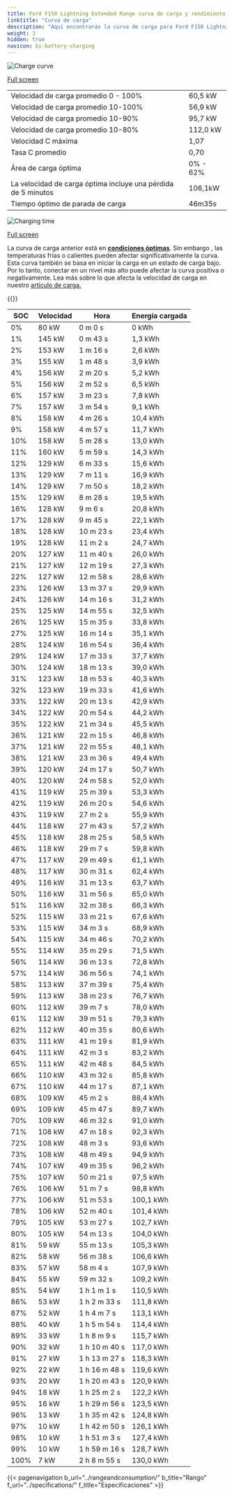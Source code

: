 ```yaml
---
title: Ford F150 Lightning Extended Range curva de carga y rendimiento
linktitle: "Curva de carga"
description: "Aquí encontrarás la curva de carga para Ford F150 Lightning Extended Range."
weight: 3
hidden: true
navicon: bi-battery-charging
---
```

<!-- markdownlint-disable MD033 -->
<img src="/images/models/ford/f150_lightning/f150_lightning_extended_range/chargingcurve.svg" alt="Charge curve" class="img-fluid">

[Full screen](/images/models/ford/f150_lightning/f150_lightning_extended_range/chargingcurve.svg)


<table class="table table-striped border">
<tbody>
<tr>
<td>Velocidad de carga promedio 0 - 100%</td><td>60,5 kW</td>
</tr>
<tr>
<td>Velocidad de carga promedio 10-100%</td><td>56,9 kW</td>
</tr>
<tr>
<td>Velocidad de carga promedio 10-90%</td><td>95,7 kW</td>
</tr>
<tr>
<td>Velocidad de carga promedio 10-80%</td><td>112,0 kW</td>
</tr>
<tr>
<td>Velocidad C máxima</td><td>1,07</td>
</tr>
<tr>
<td>Tasa C promedio</td><td>0,70</td>
</tr>
<tr>
<td>Área de carga óptima</td><td>0% - 62%</td>
</tr>
<tr>
<td>La velocidad de carga óptima incluye una pérdida de 5 minutos</td><td>106,1kW</td>
</tr>
<tr>
<td>Tiempo óptimo de parada de carga</td><td>46m35s</td>
</tr>
</tbody>
</table>
<img src="/images/models/ford/f150_lightning/f150_lightning_extended_range/chargingtime.svg" alt="Charging time" class="img-fluid">

[Full screen](/images/models/ford/f150_lightning/f150_lightning_extended_range/chargingtime.svg)


La curva de carga anterior está en **[condiciones óptimas](../../../../../technology/battery/charging/#temperatura)**. Sin embargo , las temperaturas frías o calientes pueden afectar significativamente la curva. Esta curva también se basa en iniciar la carga en un estado de carga bajo. Por lo tanto, conectar en un nivel más alto puede afectar la curva positiva o negativamente. Lea más sobre lo que afecta la velocidad de carga en nuestro [artículo de carga.](../../../../../technology/battery/charging/)


{{<evkxdisplayaddarticle />}}
<table class="table table-striped border">
<thead>
<tr><th>SOC</th><th>Velocidad</th><th>Hora</th><th>Energía cargada</th></tr>
</thead>
<tbody>
<tr>
<td>0%</td><td>80 kW</td><td> 0 m 0 s </td><td>0 kWh </td>
</tr>
<tr>
<td>1%</td><td>145 kW</td><td> 0 m 43 s </td><td>1,3 kWh </td>
</tr>
<tr>
<td>2%</td><td>153 kW</td><td> 1 m 16 s </td><td>2,6 kWh </td>
</tr>
<tr>
<td>3%</td><td>155 kW</td><td> 1 m 48 s </td><td>3,9 kWh </td>
</tr>
<tr>
<td>4%</td><td>156 kW</td><td> 2 m 20 s </td><td>5,2 kWh </td>
</tr>
<tr>
<td>5%</td><td>156 kW</td><td> 2 m 52 s </td><td>6,5 kWh </td>
</tr>
<tr>
<td>6%</td><td>157 kW</td><td> 3 m 23 s </td><td>7,8 kWh </td>
</tr>
<tr>
<td>7%</td><td>157 kW</td><td> 3 m 54 s </td><td>9,1 kWh </td>
</tr>
<tr>
<td>8%</td><td>158 kW</td><td> 4 m 26 s </td><td>10,4 kWh </td>
</tr>
<tr>
<td>9%</td><td>158 kW</td><td> 4 m 57 s </td><td>11,7 kWh </td>
</tr>
<tr>
<td>10%</td><td>158 kW</td><td> 5 m 28 s </td><td>13,0 kWh </td>
</tr>
<tr>
<td>11%</td><td>160 kW</td><td> 5 m 59 s </td><td>14,3 kWh </td>
</tr>
<tr>
<td>12%</td><td>129 kW</td><td> 6 m 33 s </td><td>15,6 kWh </td>
</tr>
<tr>
<td>13%</td><td>129 kW</td><td> 7 m 11 s </td><td>16,9 kWh </td>
</tr>
<tr>
<td>14%</td><td>129 kW</td><td> 7 m 50 s </td><td>18,2 kWh </td>
</tr>
<tr>
<td>15%</td><td>129 kW</td><td> 8 m 28 s </td><td>19,5 kWh </td>
</tr>
<tr>
<td>16%</td><td>128 kW</td><td> 9 m 6 s </td><td>20,8 kWh </td>
</tr>
<tr>
<td>17%</td><td>128 kW</td><td> 9 m 45 s </td><td>22,1 kWh </td>
</tr>
<tr>
<td>18%</td><td>128 kW</td><td> 10 m 23 s </td><td>23,4 kWh </td>
</tr>
<tr>
<td>19%</td><td>128 kW</td><td> 11 m 2 s </td><td>24,7 kWh </td>
</tr>
<tr>
<td>20%</td><td>127 kW</td><td> 11 m 40 s </td><td>26,0 kWh </td>
</tr>
<tr>
<td>21%</td><td>127 kW</td><td> 12 m 19 s </td><td>27,3 kWh </td>
</tr>
<tr>
<td>22%</td><td>127 kW</td><td> 12 m 58 s </td><td>28,6 kWh </td>
</tr>
<tr>
<td>23%</td><td>126 kW</td><td> 13 m 37 s </td><td>29,9 kWh </td>
</tr>
<tr>
<td>24%</td><td>126 kW</td><td> 14 m 16 s </td><td>31,2 kWh </td>
</tr>
<tr>
<td>25%</td><td>125 kW</td><td> 14 m 55 s </td><td>32,5 kWh </td>
</tr>
<tr>
<td>26%</td><td>125 kW</td><td> 15 m 35 s </td><td>33,8 kWh </td>
</tr>
<tr>
<td>27%</td><td>125 kW</td><td> 16 m 14 s </td><td>35,1 kWh </td>
</tr>
<tr>
<td>28%</td><td>124 kW</td><td> 16 m 54 s </td><td>36,4 kWh </td>
</tr>
<tr>
<td>29%</td><td>124 kW</td><td> 17 m 33 s </td><td>37,7 kWh </td>
</tr>
<tr>
<td>30%</td><td>124 kW</td><td> 18 m 13 s </td><td>39,0 kWh </td>
</tr>
<tr>
<td>31%</td><td>123 kW</td><td> 18 m 53 s </td><td>40,3 kWh </td>
</tr>
<tr>
<td>32%</td><td>123 kW</td><td> 19 m 33 s </td><td>41,6 kWh </td>
</tr>
<tr>
<td>33%</td><td>122 kW</td><td> 20 m 13 s </td><td>42,9 kWh </td>
</tr>
<tr>
<td>34%</td><td>122 kW</td><td> 20 m 54 s </td><td>44,2 kWh </td>
</tr>
<tr>
<td>35%</td><td>122 kW</td><td> 21 m 34 s </td><td>45,5 kWh </td>
</tr>
<tr>
<td>36%</td><td>121 kW</td><td> 22 m 15 s </td><td>46,8 kWh </td>
</tr>
<tr>
<td>37%</td><td>121 kW</td><td> 22 m 55 s </td><td>48,1 kWh </td>
</tr>
<tr>
<td>38%</td><td>121 kW</td><td> 23 m 36 s </td><td>49,4 kWh </td>
</tr>
<tr>
<td>39%</td><td>120 kW</td><td> 24 m 17 s </td><td>50,7 kWh </td>
</tr>
<tr>
<td>40%</td><td>120 kW</td><td> 24 m 58 s </td><td>52,0 kWh </td>
</tr>
<tr>
<td>41%</td><td>119 kW</td><td> 25 m 39 s </td><td>53,3 kWh </td>
</tr>
<tr>
<td>42%</td><td>119 kW</td><td> 26 m 20 s </td><td>54,6 kWh </td>
</tr>
<tr>
<td>43%</td><td>119 kW</td><td> 27 m 2 s </td><td>55,9 kWh </td>
</tr>
<tr>
<td>44%</td><td>118 kW</td><td> 27 m 43 s </td><td>57,2 kWh </td>
</tr>
<tr>
<td>45%</td><td>118 kW</td><td> 28 m 25 s </td><td>58,5 kWh </td>
</tr>
<tr>
<td>46%</td><td>118 kW</td><td> 29 m 7 s </td><td>59,8 kWh </td>
</tr>
<tr>
<td>47%</td><td>117 kW</td><td> 29 m 49 s </td><td>61,1 kWh </td>
</tr>
<tr>
<td>48%</td><td>117 kW</td><td> 30 m 31 s </td><td>62,4 kWh </td>
</tr>
<tr>
<td>49%</td><td>116 kW</td><td> 31 m 13 s </td><td>63,7 kWh </td>
</tr>
<tr>
<td>50%</td><td>116 kW</td><td> 31 m 56 s </td><td>65,0 kWh </td>
</tr>
<tr>
<td>51%</td><td>116 kW</td><td> 32 m 38 s </td><td>66,3 kWh </td>
</tr>
<tr>
<td>52%</td><td>115 kW</td><td> 33 m 21 s </td><td>67,6 kWh </td>
</tr>
<tr>
<td>53%</td><td>115 kW</td><td> 34 m 3 s </td><td>68,9 kWh </td>
</tr>
<tr>
<td>54%</td><td>115 kW</td><td> 34 m 46 s </td><td>70,2 kWh </td>
</tr>
<tr>
<td>55%</td><td>114 kW</td><td> 35 m 29 s </td><td>71,5 kWh </td>
</tr>
<tr>
<td>56%</td><td>114 kW</td><td> 36 m 13 s </td><td>72,8 kWh </td>
</tr>
<tr>
<td>57%</td><td>114 kW</td><td> 36 m 56 s </td><td>74,1 kWh </td>
</tr>
<tr>
<td>58%</td><td>113 kW</td><td> 37 m 39 s </td><td>75,4 kWh </td>
</tr>
<tr>
<td>59%</td><td>113 kW</td><td> 38 m 23 s </td><td>76,7 kWh </td>
</tr>
<tr>
<td>60%</td><td>112 kW</td><td> 39 m 7 s </td><td>78,0 kWh </td>
</tr>
<tr>
<td>61%</td><td>112 kW</td><td> 39 m 51 s </td><td>79,3 kWh </td>
</tr>
<tr>
<td>62%</td><td>112 kW</td><td> 40 m 35 s </td><td>80,6 kWh </td>
</tr>
<tr>
<td>63%</td><td>111 kW</td><td> 41 m 19 s </td><td>81,9 kWh </td>
</tr>
<tr>
<td>64%</td><td>111 kW</td><td> 42 m 3 s </td><td>83,2 kWh </td>
</tr>
<tr>
<td>65%</td><td>111 kW</td><td> 42 m 48 s </td><td>84,5 kWh </td>
</tr>
<tr>
<td>66%</td><td>110 kW</td><td> 43 m 32 s </td><td>85,8 kWh </td>
</tr>
<tr>
<td>67%</td><td>110 kW</td><td> 44 m 17 s </td><td>87,1 kWh </td>
</tr>
<tr>
<td>68%</td><td>109 kW</td><td> 45 m 2 s </td><td>88,4 kWh </td>
</tr>
<tr>
<td>69%</td><td>109 kW</td><td> 45 m 47 s </td><td>89,7 kWh </td>
</tr>
<tr>
<td>70%</td><td>109 kW</td><td> 46 m 32 s </td><td>91,0 kWh </td>
</tr>
<tr>
<td>71%</td><td>108 kW</td><td> 47 m 18 s </td><td>92,3 kWh </td>
</tr>
<tr>
<td>72%</td><td>108 kW</td><td> 48 m 3 s </td><td>93,6 kWh </td>
</tr>
<tr>
<td>73%</td><td>108 kW</td><td> 48 m 49 s </td><td>94,9 kWh </td>
</tr>
<tr>
<td>74%</td><td>107 kW</td><td> 49 m 35 s </td><td>96,2 kWh </td>
</tr>
<tr>
<td>75%</td><td>107 kW</td><td> 50 m 21 s </td><td>97,5 kWh </td>
</tr>
<tr>
<td>76%</td><td>106 kW</td><td> 51 m 7 s </td><td>98,8 kWh </td>
</tr>
<tr>
<td>77%</td><td>106 kW</td><td> 51 m 53 s </td><td>100,1 kWh </td>
</tr>
<tr>
<td>78%</td><td>106 kW</td><td> 52 m 40 s </td><td>101,4 kWh </td>
</tr>
<tr>
<td>79%</td><td>105 kW</td><td> 53 m 27 s </td><td>102,7 kWh </td>
</tr>
<tr>
<td>80%</td><td>105 kW</td><td> 54 m 13 s </td><td>104,0 kWh </td>
</tr>
<tr>
<td>81%</td><td>59 kW</td><td> 55 m 13 s </td><td>105,3 kWh </td>
</tr>
<tr>
<td>82%</td><td>58 kW</td><td> 56 m 38 s </td><td>106,6 kWh </td>
</tr>
<tr>
<td>83%</td><td>57 kW</td><td> 58 m 4 s </td><td>107,9 kWh </td>
</tr>
<tr>
<td>84%</td><td>55 kW</td><td> 59 m 32 s </td><td>109,2 kWh </td>
</tr>
<tr>
<td>85%</td><td>54 kW</td><td>1 h 1 m 1 s </td><td>110,5 kWh </td>
</tr>
<tr>
<td>86%</td><td>53 kW</td><td>1 h 2 m 33 s </td><td>111,8 kWh </td>
</tr>
<tr>
<td>87%</td><td>52 kW</td><td>1 h 4 m 7 s </td><td>113,1 kWh </td>
</tr>
<tr>
<td>88%</td><td>40 kW</td><td>1 h 5 m 54 s </td><td>114,4 kWh </td>
</tr>
<tr>
<td>89%</td><td>33 kW</td><td>1 h 8 m 9 s </td><td>115,7 kWh </td>
</tr>
<tr>
<td>90%</td><td>32 kW</td><td>1 h 10 m 40 s </td><td>117,0 kWh </td>
</tr>
<tr>
<td>91%</td><td>27 kW</td><td>1 h 13 m 27 s </td><td>118,3 kWh </td>
</tr>
<tr>
<td>92%</td><td>22 kW</td><td>1 h 16 m 48 s </td><td>119,6 kWh </td>
</tr>
<tr>
<td>93%</td><td>20 kW</td><td>1 h 20 m 43 s </td><td>120,9 kWh </td>
</tr>
<tr>
<td>94%</td><td>18 kW</td><td>1 h 25 m 2 s </td><td>122,2 kWh </td>
</tr>
<tr>
<td>95%</td><td>16 kW</td><td>1 h 29 m 56 s </td><td>123,5 kWh </td>
</tr>
<tr>
<td>96%</td><td>13 kW</td><td>1 h 35 m 42 s </td><td>124,8 kWh </td>
</tr>
<tr>
<td>97%</td><td>10 kW</td><td>1 h 42 m 50 s </td><td>126,1 kWh </td>
</tr>
<tr>
<td>98%</td><td>10 kW</td><td>1 h 51 m 3 s </td><td>127,4 kWh </td>
</tr>
<tr>
<td>99%</td><td>10 kW</td><td>1 h 59 m 16 s </td><td>128,7 kWh </td>
</tr>
<tr>
<td>100%</td><td>7 kW</td><td>2 h 8 m 55 s </td><td>130,0 kWh </td>
</tr>
</tbody>
</table>


{{< pagenavigation b_url="../rangeandconsumption/" b_title="Rango" f_url="../specifications/" f_title="Especificaciones" >}}
